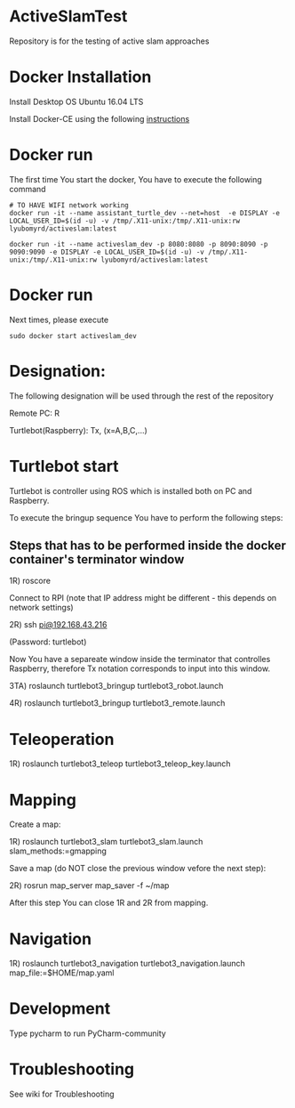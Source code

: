 # ActiveSlamTest
Repository is for the testing of active slam approaches

# Docker Installation
Install Desktop OS Ubuntu 16.04 LTS

Install Docker-CE using the following [instructions](https://docs.docker.com/engine/installation/linux/docker-ce/ubuntu/)

# Docker run

The first time You start the docker, You have to execute the following command

```
# TO HAVE WIFI network working
docker run -it --name assistant_turtle_dev --net=host  -e DISPLAY -e LOCAL_USER_ID=$(id -u) -v /tmp/.X11-unix:/tmp/.X11-unix:rw lyubomyrd/activeslam:latest

docker run -it --name activeslam_dev -p 8080:8080 -p 8090:8090 -p 9090:9090 -e DISPLAY -e LOCAL_USER_ID=$(id -u) -v /tmp/.X11-unix:/tmp/.X11-unix:rw lyubomyrd/activeslam:latest
```

# Docker run

Next times, please execute
```
sudo docker start activeslam_dev
```

# Designation:

The following designation will be used through the rest of the repository

Remote PC: R

Turtlebot(Raspberry): Tx, (x=A,B,C,...)

# Turtlebot start

Turtlebot is controller using ROS which is installed both on PC and Raspberry.

To execute the bringup sequence You have to perform the following steps:



## Steps that has to be performed inside the docker container's terminator window


1R) roscore

Connect to RPI (note that IP address might be different - this depends on network settings)

2R) ssh pi@192.168.43.216

(Password: turtlebot)

Now You have a separeate window inside the terminator that controlles Raspberry, therefore Tx notation corresponds to input into this window.

3TA)  roslaunch turtlebot3_bringup turtlebot3_robot.launch

4R) roslaunch turtlebot3_bringup turtlebot3_remote.launch

# Teleoperation

1R) roslaunch turtlebot3_teleop turtlebot3_teleop_key.launch

# Mapping

Create a map:

1R) roslaunch turtlebot3_slam turtlebot3_slam.launch slam_methods:=gmapping

Save a map (do NOT close the previous window vefore the next step):

2R) rosrun map_server map_saver -f ~/map

After this step You can close 1R and 2R from mapping.

# Navigation

1R) roslaunch turtlebot3_navigation turtlebot3_navigation.launch map_file:=$HOME/map.yaml

# Development
Type pycharm to run PyCharm-community


# Troubleshooting
See wiki for Troubleshooting
